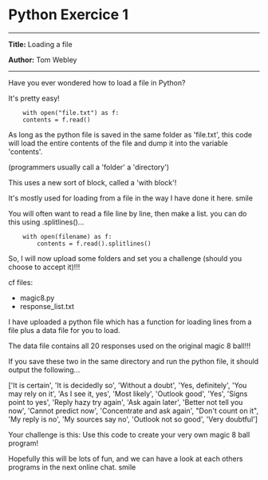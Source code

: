 # Python Exercice 1

***
**Title:** Loading a file

**Author:** Tom Webley
***
Have you ever wondered how to load a file in Python?

It's pretty easy!
```
    with open("file.txt") as f:
    contents = f.read()
```

As long as the python file is saved in the same folder as 'file.txt', this code will load the entire contents of the file and dump it into the variable 'contents'.

(programmers usually call a 'folder' a 'directory')

This uses a new sort of block, called a 'with block'!

It's mostly used for loading from a file in the way I have done it here. smile

You will often want to read a file line by line, then make a list. you can do this using .splitlines()...

```
    with open(filename) as f:
        contents = f.read().splitlines()
```

So, I will now upload some folders and set you a challenge (should you choose to accept it)!!!

cf files:

- magic8.py
- response_list.txt

I have uploaded a python file which has a function for loading lines from a file plus a data file for you to load.

The data file contains all 20 responses used on the original magic 8 ball!!!

If you save these two in the same directory and run the python file, it should output the following...

['It is certain', 'It is decidedly so', 'Without a doubt', 'Yes, definitely', 'You may rely on it', 'As I see it, yes', 'Most likely', 'Outlook good', 'Yes', 'Signs point to yes', 'Reply hazy try again', 'Ask again later', 'Better not tell you now', 'Cannot predict now', 'Concentrate and ask again', "Don't count on it", 'My reply is no', 'My sources say no', 'Outlook not so good', 'Very doubtful']

Your challenge is this: Use this code to create your very own magic 8 ball program!

Hopefully this will be lots of fun, and we can have a look at each others programs in the next online chat. smile


